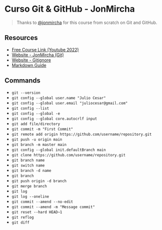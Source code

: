 # Curso Git & GitHub - JonMircha

> Thanks to [@jonmircha](https://github.com/jonmircha) for this course from scratch on Git and GitHub.

## Resources

- [Free Course Link (Youtube 2022)](https://www.youtube.com/watch?v=suzMNqDQiyU)
- [Website - JonMircha (Git)](https://jonmircha.com/git)
- [Website - Gitignore](https://www.toptal.com/developers/gitignore)
- [Markdown Guide](https://www.markdownguide.org/basic-syntax/)

## Commands

- ``` git --version ```
- ``` git config --global user.name "Julio Cesar" ```
- ``` git config --global user.email "juliocesar@gmail.com" ```
- ``` git config --list ```
- ``` git config --global -e ```
- ``` git config --global core.autocrlf input ```
- ``` git add file/directory ```
- ``` git commit -m "First Commit" ```
- ``` git remote add origin https://github.com/username/repository.git ```
- ``` git push -u origin main ```
- ``` git branch -m master main ```
- ``` git config --global init.defaultBranch main ```
- ``` git clone https://github.com/username/repository.git ```
- ``` git branch name ```
- ``` git switch name ```
- ``` git branch -d name ```
- ``` git branch ```
- ``` git push origin -d branch ```
- ``` git merge branch ```
- ``` git log ```
- ``` git log --oneline ```
- ``` git commit --amend --no-edit ```
- ``` git commit --amend -m "Message commit" ```
- ``` git reset --hard HEAD~1 ```
- ``` git reflog ```
- ``` git diff ```
